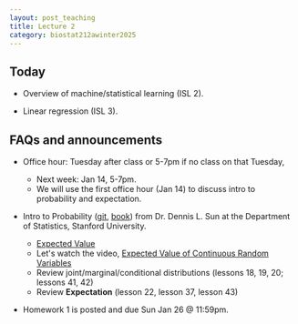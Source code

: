```yaml
---
layout: post_teaching
title: Lecture 2
category: biostat212awinter2025
---
```


## Today

* Overview of machine/statistical learning (ISL 2).

* Linear regression (ISL 3).

## FAQs and announcements

* Office hour: Tuesday after class or 5-7pm if no class on that Tuesday, 
  * Next week: Jan 14, 5-7pm.
  * We will use the first office hour (Jan 14) to discuss intro to probability and expectation.
* Intro to Probability ([git](https://github.com/dlsun/probability), [book](https://dlsun.github.io/probability/)) from Dr. Dennis L. Sun at the Department of Statistics, Stanford University. 
	* [Expected Value](https://dlsun.github.io/probability/expected-value.html)
	* Let's watch the video, [Expected Value of Continuous Random Variables](https://dlsun.github.io/probability/ev-continuous.html)
	* Review joint/marginal/conditional distributions (lessons 18, 19, 20; lessons 41, 42)
	* Review **Expectation** (lesson 22, lesson 37, lesson 43)


* Homework 1 is posted and due Sun Jan 26 @ 11:59pm.


